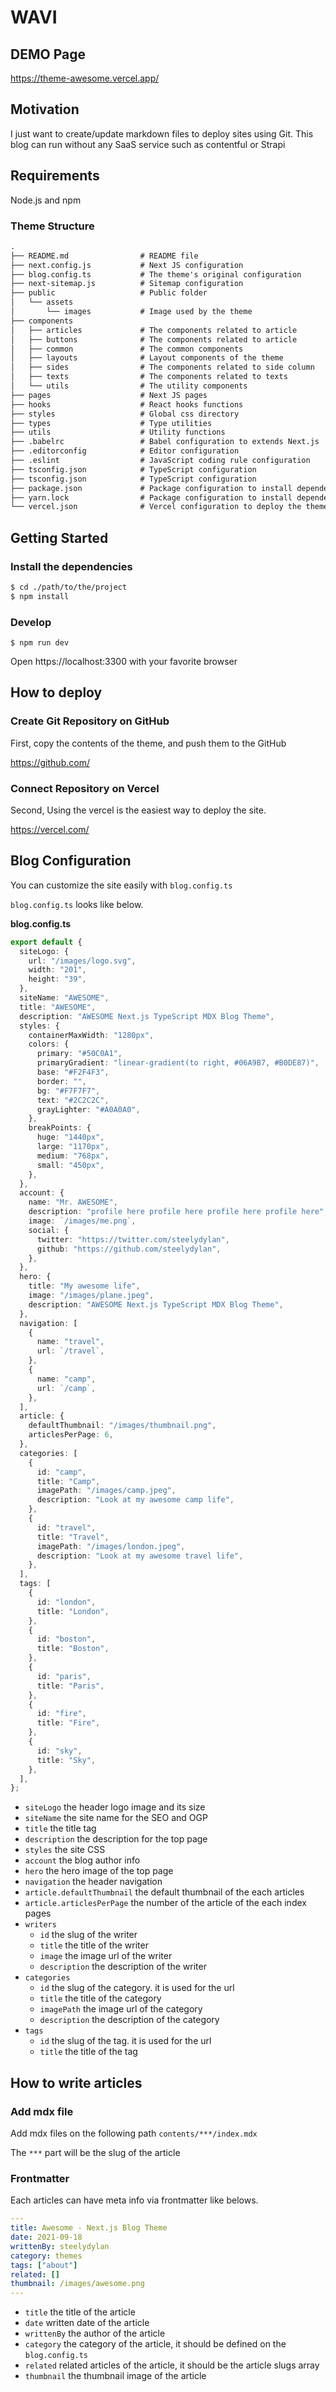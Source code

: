 # WAVI

## DEMO Page

https://theme-awesome.vercel.app/

## Motivation

I just want to create/update markdown files to deploy sites using Git.
This blog can run without any SaaS service such as contentful or Strapi

## Requirements

Node.js and npm

### Theme Structure

```md
.
├── README.md                # README file
├── next.config.js           # Next JS configuration
├── blog.config.ts           # The theme's original configuration
├── next-sitemap.js          # Sitemap configuration
├── public                   # Public folder
│   └── assets
│       └── images           # Image used by the theme
├── components
│   ├── articles             # The components related to article
│   ├── buttons              # The components related to article
│   ├── common               # The common components
│   ├── layouts              # Layout components of the theme
│   ├── sides                # The components related to side column
│   ├── texts                # The components related to texts
│   └── utils                # The utility components
├── pages                    # Next JS pages
├── hooks                    # React hooks functions
├── styles                   # Global css directory
├── types                    # Type utilities
├── utils                    # Utility functions
├── .babelrc                 # Babel configuration to extends Next.js
├── .editorconfig            # Editor configuration
├── .eslint                  # JavaScript coding rule configuration
├── tsconfig.json            # TypeScript configuration
├── tsconfig.json            # TypeScript configuration
├── package.json             # Package configuration to install dependencies
├── yarn.lock                # Package configuration to install dependencies
└── vercel.json              # Vercel configuration to deploy the theme
```

## Getting Started

### Install the dependencies

```sh
$ cd ./path/to/the/project
$ npm install
```

### Develop

```
$ npm run dev
```

Open https://localhost:3300 with your favorite browser

## How to deploy

### Create Git Repository on GitHub

First, copy the contents of the theme, and push them to the GitHub

https://github.com/

### Connect Repository on Vercel

Second, Using the vercel is the easiest way to deploy the site.

https://vercel.com/


## Blog Configuration

You can customize the site easily with `blog.config.ts`

`blog.config.ts` looks like below.

**blog.config.ts**

```ts
export default {
  siteLogo: {
    url: "/images/logo.svg",
    width: "201",
    height: "39",
  },
  siteName: "AWESOME",
  title: "AWESOME",
  description: "AWESOME Next.js TypeScript MDX Blog Theme",
  styles: {
    containerMaxWidth: "1280px",
    colors: {
      primary: "#50C0A1",
      primaryGradient: "linear-gradient(to right, #06A9B7, #B0DE87)",
      base: "#F2F4F3",
      border: "",
      bg: "#F7F7F7",
      text: "#2C2C2C",
      grayLighter: "#A0A0A0",
    },
    breakPoints: {
      huge: "1440px",
      large: "1170px",
      medium: "768px",
      small: "450px",
    },
  },
  account: {
    name: "Mr. AWESOME",
    description: "profile here profile here profile here profile here",
    image: `/images/me.png`,
    social: {
      twitter: "https://twitter.com/steelydylan",
      github: "https://github.com/steelydylan",
    },
  },
  hero: {
    title: "My awesome life",
    image: "/images/plane.jpeg",
    description: "AWESOME Next.js TypeScript MDX Blog Theme",
  },
  navigation: [
    {
      name: "travel",
      url: `/travel`,
    },
    {
      name: "camp",
      url: `/camp`,
    },
  ],
  article: {
    defaultThumbnail: "/images/thumbnail.png",
    articlesPerPage: 6,
  },
  categories: [
    {
      id: "camp",
      title: "Camp",
      imagePath: "/images/camp.jpeg",
      description: "Look at my awesome camp life",
    },
    {
      id: "travel",
      title: "Travel",
      imagePath: "/images/london.jpeg",
      description: "Look at my awesome travel life",
    },
  ],
  tags: [
    {
      id: "london",
      title: "London",
    },
    {
      id: "boston",
      title: "Boston",
    },
    {
      id: "paris",
      title: "Paris",
    },
    {
      id: "fire",
      title: "Fire",
    },
    {
      id: "sky",
      title: "Sky",
    },
  ],
};
```

- `siteLogo` the header logo image and its size
- `siteName` the site name for the SEO and OGP
- `title` the title tag
- `description` the description for the top page
- `styles` the site CSS
- `account` the blog author info
- `hero` the hero image of the top page
- `navigation` the header navigation
- `article.defaultThumbnail` the default thumbnail of the each articles
- `article.articlesPerPage` the number of the article of the each index pages
- `writers`
  - `id` the slug of the writer
  - `title` the title of the writer
  - `image` the image url of the writer
  - `description` the description of the writer
- `categories`
  - `id` the slug of the category. it is used for the url
  - `title` the title of the category
  - `imagePath` the image url of the category
  - `description` the description of the category
- `tags`
  - `id` the slug of the tag. it is used for the url
  - `title` the title of the tag

## How to write articles

### Add mdx file

Add mdx files on the following path `contents/***/index.mdx`

The `***` part will be the slug of the article

### Frontmatter

Each articles can have meta info via frontmatter like belows.

```yaml
---
title: Awesome - Next.js Blog Theme
date: 2021-09-18
writtenBy: steelydylan
category: themes
tags: ["about"]
related: []
thumbnail: /images/awesome.png
---
```

- `title` the title of the article
- `date` written date of the article
- `writtenBy` the author of the article
- `category` the category of the article, it should be defined on the `blog.config.ts`
- `related` related articles of the article, it should be the article slugs array
- `thumbnail` the thumbnail image of the article



